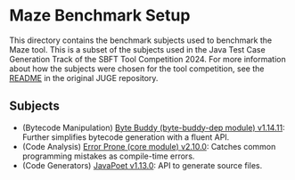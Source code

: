 # Maze Benchmark Setup

This directory contains the benchmark subjects used to benchmark the Maze tool.
This is a subset of the subjects used in the Java Test Case Generation Track of the SBFT Tool Competition 2024.
For more information about how the subjects were chosen for the tool competition, see the [README](https://github.com/JUnitContest/JUGE/blob/44a295e682949aabb33bf6ef8ee4b458cfc3847d/infrastructure/benchmarks_12th/README.md) in the original JUGE repository.

## Subjects

- (Bytecode Manipulation) [Byte Buddy (byte-buddy-dep module) v1.14.11](https://github.com/raphw/byte-buddy/tree/byte-buddy-1.14.11): Further simplifies bytecode generation with a fluent API.
- (Code Analysis) [Error Prone (core module) v2.10.0](https://github.com/google/error-prone/tree/v2.10.0): Catches common programming mistakes as compile-time errors.
- (Code Generators) [JavaPoet v1.13.0](https://github.com/square/javapoet/tree/javapoet-1.13.0): API to generate source files.
